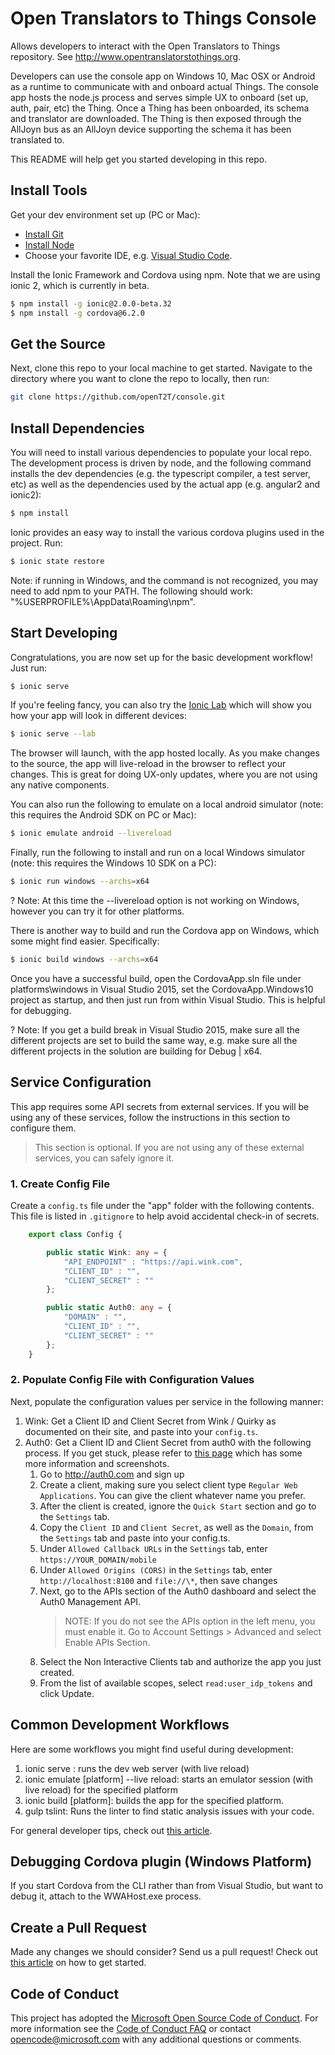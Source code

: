 # Open Translators to Things Console
Allows developers to interact with the Open Translators to Things repository. See http://www.opentranslatorstothings.org.

Developers can use the console app on Windows 10, Mac OSX or Android as a runtime to communicate with and onboard actual Things. The console app hosts the node.js process and serves simple UX to onboard (set up, auth, pair, etc) the Thing. Once a Thing has been onboarded, its schema and translator are downloaded. The Thing is then exposed through the AllJoyn bus as an AllJoyn device supporting the schema it has been translated to.

This README will help get you started developing in this repo.

## Install Tools

Get your dev environment set up (PC or Mac):
* [Install Git](http://git-scm.com/downloads)
* [Install Node](https://nodejs.org/en/download/)
* Choose your favorite IDE, e.g. [Visual Studio Code](https://code.visualstudio.com/).

Install the Ionic Framework and Cordova using npm. Note that we are using ionic 2, which is currently in beta.

```bash
$ npm install -g ionic@2.0.0-beta.32
$ npm install -g cordova@6.2.0
```

## Get the Source

Next, clone this repo to your local machine to get started. Navigate to the directory where you want to clone the repo
to locally, then run:

```bash
git clone https://github.com/openT2T/console.git
```

## Install Dependencies

You will need to install various dependencies to populate your local repo. The development process
is driven by node, and the following command installs the dev dependencies (e.g. the typescript compiler,
a test server, etc) as well as the dependencies used by the actual app (e.g. angular2 and ionic2):

```bash
$ npm install
```

Ionic provides an easy way to install the various cordova plugins used in the project. Run:

```bash
$ ionic state restore
```
Note: if running in Windows, and the command is not recognized, you may need to add npm to your PATH. 
The following should work: "%USERPROFILE%\AppData\Roaming\npm".

## Start Developing

Congratulations, you are now set up for the basic development workflow! Just run:

```bash
$ ionic serve
```

If you're feeling fancy, you can also try the [Ionic Lab](http://blog.ionic.io/ionic-lab/) which will show you how your
app will look in different devices:

```bash
$ ionic serve --lab
```

The browser will launch, with the app hosted locally. As you make changes to the source, the app will live-reload 
in the browser to reflect your changes. This is great for doing UX-only updates, where you are not using any
native components.

You can also run the following to emulate on a local android simulator (note: this requires the Android SDK on PC or Mac):

```bash
$ ionic emulate android --livereload
```

Finally, run the following to install and run on a local Windows simulator (note: this requires the Windows 10 SDK on a PC):

```bash
$ ionic run windows --archs=x64
```

? Note: At this time the --livereload option is not working on Windows, however you can try it for other platforms.

There is another way to build and run the Cordova app on Windows, which some might find easier. Specifically:

```bash
$ ionic build windows --archs=x64
```

Once you have a successful build, open the CordovaApp.sln file under platforms\windows in Visual Studio 2015, set the 
CordovaApp.Windows10 project as startup, and then just run from within Visual Studio. This is helpful for debugging.

? Note: If you get a build break in Visual Studio 2015, make sure all the different projects are set to build the same way,
e.g. make sure all the different projects in the solution are building for Debug | x64.

## Service Configuration

This app requires some API secrets from external services. If you will be using any of these services, follow the instructions in this section to configure them.

> This section is optional. If you are not using any of these external services, you can safely ignore it.

### 1. Create Config File
Create a `config.ts` file under the "app" folder with the following contents. This file is listed in `.gitignore` to help avoid accidental check-in of secrets.

```ts
    export class Config {

        public static Wink: any = {
            "API_ENDPOINT" : "https://api.wink.com",
            "CLIENT_ID" : "",
            "CLIENT_SECRET" : ""
        };

        public static Auth0: any = {
            "DOMAIN" : "",
            "CLIENT_ID" : "",
            "CLIENT_SECRET" : ""
        };
    }
```

### 2. Populate Config File with Configuration Values
Next, populate the configuration values per service in the following manner:

1. Wink: Get a Client ID and Client Secret from Wink / Quirky as documented on their site, and paste into your `config.ts`.
2. Auth0: Get a Client ID and Client Secret from auth0 with the following process. If you get stuck, please refer to [this page](https://auth0.com/docs/what-to-do-once-the-user-is-logged-in/calling-an-external-idp-api) which has some more information and screenshots.
    1. Go to http://auth0.com and sign up
    2. Create a client, making sure you select client type `Regular Web Applications`. You can give the client
       whatever name you prefer.
    3. After the client is created, ignore the `Quick Start` section and go to the `Settings` tab.
    4. Copy the `Client ID` and `Client Secret`, as well as the `Domain`, from the `Settings` tab and paste into your config.ts.
    5. Under `Allowed Callback URLs` in the `Settings` tab, enter `https://YOUR_DOMAIN/mobile`
    6. Under `Allowed Origins (CORS)` in the `Settings` tab, enter `http://localhost:8100` and `file://\*`, then save changes
    7. Next, go to the APIs section of the Auth0 dashboard and select the Auth0 Management API.
        > NOTE: If you do not see the APIs option in the left menu, you must enable it. Go to Account Settings > Advanced and select Enable APIs Section.
    8. Select the Non Interactive Clients tab and authorize the app you just created.
    9. From the list of available scopes, select `read:user_idp_tokens` and click Update.

## Common Development Workflows

Here are some workflows you might find useful during development:

1. ionic serve : runs the dev web server (with live reload)
1. ionic emulate [platform] --live reload: starts an emulator session (with live reload) for the specified platform
2. ionic build [platform]: builds the app for the specified platform.
3. gulp tslint: Runs the linter to find static analysis issues with your code.

For general developer tips, check out [this article](http://ionicframework.com/docs/v2/resources/developer-tips/).

## Debugging Cordova plugin (Windows Platform)
If you start Cordova from the CLI rather than from Visual Studio, but want to debug it, attach to the WWAHost.exe process.

## Create a Pull Request
Made any changes we should consider? Send us a pull request! Check out [this article](https://help.github.com/articles/creating-a-pull-request/)
on how to get started.

## Code of Conduct
This project has adopted the [Microsoft Open Source Code of Conduct](https://opensource.microsoft.com/codeofconduct/). For more information see the [Code of Conduct FAQ](https://opensource.microsoft.com/codeofconduct/faq/) or contact [opencode@microsoft.com](mailto:opencode@microsoft.com) with any additional questions or comments.
